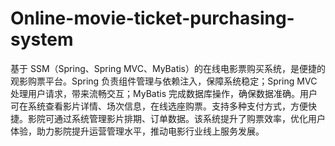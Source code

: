 # Online-movie-ticket-purchasing-system
基于 SSM（Spring、Spring MVC、MyBatis）的在线电影票购买系统，是便捷的观影购票平台。Spring 负责组件管理与依赖注入，保障系统稳定；Spring MVC 处理用户请求，带来流畅交互；MyBatis 完成数据库操作，确保数据准确。用户可在系统查看影片详情、场次信息，在线选座购票。支持多种支付方式，方便快捷。影院可通过系统管理影片排期、订单数据。该系统提升了购票效率，优化用户体验，助力影院提升运营管理水平，推动电影行业线上服务发展。 
